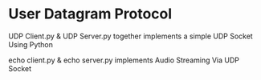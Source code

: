 # User Datagram Protocol

UDP Client.py & UDP Server.py together implements a simple UDP Socket Using Python


echo client.py & echo server.py implements Audio Streaming Via UDP Socket

